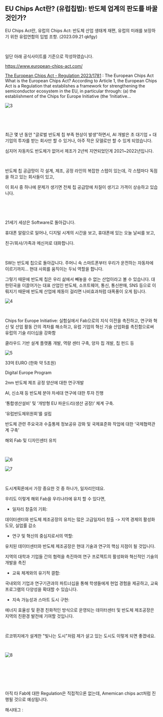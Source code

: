 ## EU Chips Act란? (유럽칩법): 반도체 업계의 판도를 바꿀 것인가?

EU Chips Act란, 유럽의 Chips Act: 반도체 산업 생태계 재편, 유럽의 미래를 보장하기 위한 유럽연합의 입법 조항. (2023.09.21 qkfgy)

​

일단 아래 공식사이트를 기준으로 작성하였습니다.

https://www.european-chips-act.com/

[The European Chips Act - Regulation 2023/1781](https://www.european-chips-act.com/) : The European Chips Act What is the European Chips Act? According to Article 1, the European Chips Act is a Regulation that establishes a framework for strengthening the semiconductor ecosystem in the EU, in particular through: (a) the establishment of the Chips for Europe Initiative (the ‘Initiative...

![3](/asset/img/223297880654/3.png)

​

​

최근 몇 년 동안 "글로벌 반도체 칩 부족 현상이 발생"하면서, AI 개발은 초 대기업 + 대기업의 투자를 받는 회사만 할 수 있거나, 아주 작은 모델로만 할 수 있게 되었습니다.

심지어 자동차도 반도체가 없어서 제조가 2년씩 지연되었던게 2021~2022년입니다.

​

반도체 칩 공급망이 각 설계, 제조, 공정 라인의 복잡한 스텝이 있는데, 각 스텝마다 독점을 하고 있는 회사들이 있고,

이 회사 중 하나에 문제가 생기면 전체 칩 공급망에 차질이 생기고 가격이 상승하고 있습니다.

​

​

21세기 세상은 Software로 돌아갑니다.

휴대폰 알람으로 일어나, 디지털 시계의 시간을 보고, 휴대폰에 있는 오늘 날씨를 보고,

친구/회사/가족과 메신저로 대화합니다.

​

SW는 반도체 칩으로 돌아갑니다. 주머니 속 스마트폰부터 우리가 운전하는 자동차에 이르기까지... 현대 사회를 움직이는 두뇌 역할을 합니다.

그렇기 때문에 반도체 칩은 우리 삶에서 빼놓을 수 없는 산업이라고 볼 수 있습니다. 대한민국을 이끌어가는 대표 산업인 반도체, 소프트웨어, 통신, 통신판매, SNS 등으로 이뤄지기 때문에 반도체 산업에 제동이 걸리면 나비효과처럼 대폭풍이 오게 됩니다.

![4](/asset/img/223297880654/4.png)

​

Chips for Europe Initiative: 실험실에서 Fab으로의 지식 이전을 촉진하고, 연구와 혁신 및 산업 활동 간의 격차를 해소하고, 유럽 기업의 혁신 기술 산업화를 촉진함으로써 유럽의 기술 리더십을 강화함

클라우드 기반 설계 플랫폼 개발, 역량 센터 구축, 양자 칩 개발, 칩 펀드 등

![5](/asset/img/223297880654/5.png)

33억 EURO (한화 약 5조원)

Digital Europe Program

2nm 반도체 제조 공정 양산에 대한 연구개발

AI, 신소재 등 반도체 분야 차세대 연구에 대한 투자 진행

‘통합생산설비’ 및 ‘개방형 EU 파운드리(생산 공장)’ 체계 구축.

‘유럽반도체위원회’를 설립

반도체 관련 주요국과 수출통제 정보공유 강화 및 국제표준화 작업에 대한 ‘국제협력관계 구축’

해외 Fab 및 디자인센터 유치

​

![6](/asset/img/223297880654/6.png)

![7](/asset/img/223297880654/7.png)

​

도시계획론에서 가장 중요한 것 중 하나가, 일자리인데요.

우리도 이렇게 해외 Fab을 우리나라에 유치 할 수 있다면,

- 일자리 창출의 기회:

데이터센터와 반도체 제조공장의 유치는 많은 고급일자리 창출 -> 지역 경제의 활성화 도모, 실업률 감소

- 연구 및 혁신의 중심지로서의 역할:

유치된 데이터센터와 반도체 제조공장은 현대 기술과 연구의 핵심 지점이 될 것입니다.

지역의 대학과 기업들 간의 협력을 촉진하여 연구 프로젝트의 활성화와 혁신적인 기술의 개발을 촉진

- 교육 체계와의 유기적 결합:

국내외의 기업과 연구기관과의 파트너십을 통해 학생들에게 현업 경험을 제공하고, 교육 프로그램의 다양성을 확대할 수 있습니다.

- 지속 가능성과 스마트 도시 구현:

에너지 효율성 및 환경 친화적인 방식으로 운영되는 데이터센터 및 반도체 제조공장은 지역의 친환경 발전에 기여할 것입니다.

​

르코뷔지에가 설계한 "빛나는 도시"처럼 제가 살고 있는 도시도 이렇게 되면 좋겠네요.

​

![8](/asset/img/223297880654/8.png)

​

​

​

아직 타 Fab에 대한 Regulation은 직접적으론 없는데, Amemican chips act처럼 진행될 것으로 예상됩니다.

 해시태그 : 